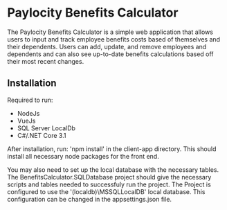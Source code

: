# Paylocity Benefits Calculator

The Paylocity Benefits Calculator is a simple web application that allows users to input and track employee benefits costs based of themselves and their dependents. Users can add, update, and remove employees and dependents and can also see up-to-date benefits calculations based off their most recent changes.

## Installation

Required to run:
  - NodeJs
  - VueJs
  - SQL Server LocalDb
  - C#/.NET Core 3.1

After installation, run:
  'npm install'
in the client-app directory. This should install all necessary node packages for the front end.

You may also need to set up the local database with the necessary tables. The BenefitsCalculator.SQLDatabase project should give the necessary scripts and tables needed to successfuly run the project. The Project is configured to use the '(localdb)\MSSQLLocalDB' local database. This configuration can be changed in the appsettings.json file.

